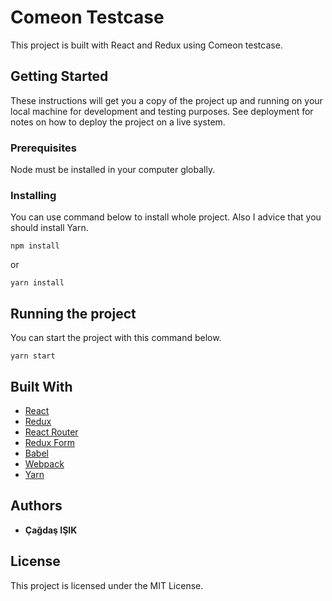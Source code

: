 # Comeon Testcase

This project is built with React and Redux using Comeon testcase.

## Getting Started

These instructions will get you a copy of the project up and running on your local machine for development and testing purposes. See deployment for notes on how to deploy the project on a live system.

### Prerequisites

Node must be installed in your computer globally.

### Installing

You can use command below to install whole project. Also I advice that you should install Yarn.

```
npm install
```

or

```
yarn install
```

## Running the project

You can start the project with this command below.

```
yarn start
```   

## Built With

* [React](https://reactjs.org/)
* [Redux](https://redux.js.org/)
* [React Router](https://reacttraining.com/react-router/)
* [Redux Form](https://redux-form.com/)
* [Babel](https://babeljs.io/)
* [Webpack](https://webpack.js.org/)
* [Yarn](https://yarnpkg.com/en/)

## Authors

* **Çağdaş IŞIK**

## License

This project is licensed under the MIT License.
